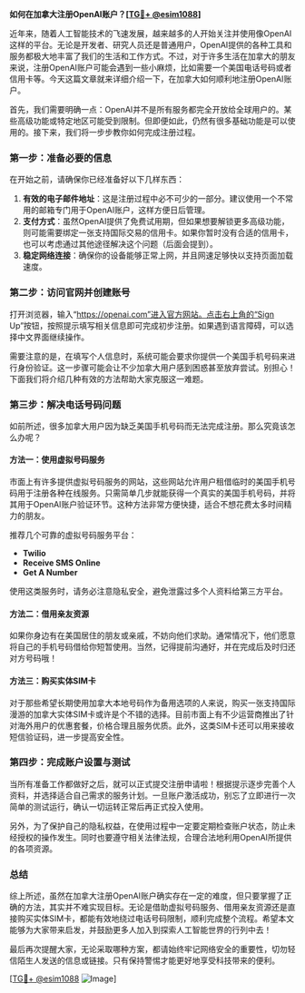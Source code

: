 **如何在加拿大注册OpenAI账户？[[TG💪+ @esim1088](https://t.me/s/esim1088)]**

近年来，随着人工智能技术的飞速发展，越来越多的人开始关注并使用像OpenAI这样的平台。无论是开发者、研究人员还是普通用户，OpenAI提供的各种工具和服务都极大地丰富了我们的生活和工作方式。不过，对于许多生活在加拿大的朋友来说，注册OpenAI账户可能会遇到一些小麻烦，比如需要一个美国电话号码或者信用卡等。今天这篇文章就来详细介绍一下，在加拿大如何顺利地注册OpenAI账户。

首先，我们需要明确一点：OpenAI并不是所有服务都完全开放给全球用户的。某些高级功能或特定地区可能受到限制。但即便如此，仍然有很多基础功能是可以使用的。接下来，我们将一步步教你如何完成注册过程。

### 第一步：准备必要的信息

在开始之前，请确保你已经准备好以下几样东西：

1. **有效的电子邮件地址**：这是注册过程中必不可少的一部分。建议使用一个不常用的邮箱专门用于OpenAI账户，这样方便日后管理。
2. **支付方式**：虽然OpenAI提供了免费试用期，但如果想要解锁更多高级功能，则可能需要绑定一张支持国际交易的信用卡。如果你暂时没有合适的信用卡，也可以考虑通过其他途径解决这个问题（后面会提到）。
3. **稳定网络连接**：确保你的设备能够正常上网，并且网速足够快以支持页面加载速度。

### 第二步：访问官网并创建账号

打开浏览器，输入“https://openai.com”进入官方网站。点击右上角的“Sign Up”按钮，按照提示填写相关信息即可完成初步注册。如果遇到语言障碍，可以选择中文界面继续操作。

需要注意的是，在填写个人信息时，系统可能会要求你提供一个美国手机号码来进行身份验证。这一步骤可能会让不少加拿大用户感到困惑甚至放弃尝试。别担心！下面我们将介绍几种有效的方法帮助大家克服这一难题。

### 第三步：解决电话号码问题

如前所述，很多加拿大用户因为缺乏美国手机号码而无法完成注册。那么究竟该怎么办呢？

#### 方法一：使用虚拟号码服务

市面上有许多提供虚拟号码服务的网站，这些网站允许用户租借临时的美国手机号码用于注册各种在线服务。只需简单几步就能获得一个真实的美国手机号码，并将其用于OpenAI账户验证环节。这种方法非常方便快捷，适合不想花费太多时间精力的朋友。

推荐几个可靠的虚拟号码服务平台：
- **Twilio**
- **Receive SMS Online**
- **Get A Number**

使用这类服务时，请务必注意隐私安全，避免泄露过多个人资料给第三方平台。

#### 方法二：借用亲友资源

如果你身边有在美国居住的朋友或亲戚，不妨向他们求助。通常情况下，他们愿意将自己的手机号码借给你短暂使用。当然，记得提前沟通好，并在完成后及时归还对方号码哦！

#### 方法三：购买实体SIM卡

对于那些希望长期使用加拿大本地号码作为备用选项的人来说，购买一张支持国际漫游的加拿大实体SIM卡或许是个不错的选择。目前市面上有不少运营商推出了针对海外用户的优惠套餐，价格合理且服务优质。此外，这类SIM卡还可以用来接收短信验证码，进一步提高安全性。

### 第四步：完成账户设置与测试

当所有准备工作都做好之后，就可以正式提交注册申请啦！根据提示逐步完善个人资料，并选择适合自己需求的服务计划。一旦账户激活成功，别忘了立即进行一次简单的测试运行，确认一切运转正常后再正式投入使用。

另外，为了保护自己的隐私权益，在使用过程中一定要定期检查账户状态，防止未经授权的操作发生。同时也要遵守相关法律法规，合理合法地利用OpenAI所提供的各项资源。

### 总结

综上所述，虽然在加拿大注册OpenAI账户确实存在一定的难度，但只要掌握了正确的方法，其实并不难实现目标。无论是借助虚拟号码服务、借用亲友资源还是直接购买实体SIM卡，都能有效地绕过电话号码限制，顺利完成整个流程。希望本文能够为大家带来启发，并鼓励更多人加入到探索人工智能世界的行列中去！

最后再次提醒大家，无论采取哪种方案，都请始终牢记网络安全的重要性，切勿轻信陌生人发送的信息或链接。只有保持警惕才能更好地享受科技带来的便利。

[[TG💪+ @esim1088](https://t.me/s/esim1088) ![Image](https://i.postimg.cc/4NQfJmqS/Snipaste-2025-05-13-00-14-12.png)]